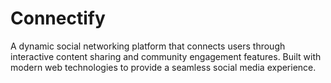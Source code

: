 # Connectify
A dynamic social networking platform that connects users through interactive content sharing and community engagement features. Built with modern web technologies to provide a seamless social media experience.
